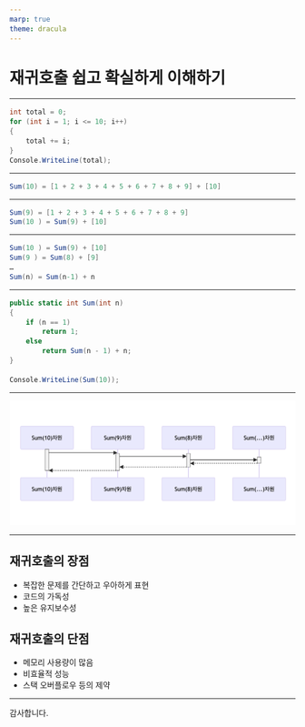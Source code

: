 ```yaml
---
marp: true
theme: dracula
---
```


# 재귀호출 쉽고 확실하게 이해하기

---
``` csharp
int total = 0;
for (int i = 1; i <= 10; i++)
{
    total += i;
}
Console.WriteLine(total);
```

---

``` csharp
Sum(10) = [1 + 2 + 3 + 4 + 5 + 6 + 7 + 8 + 9] + [10]
```

---

``` csharp
Sum(9) = [1 + 2 + 3 + 4 + 5 + 6 + 7 + 8 + 9]
Sum(10 ) = Sum(9) + [10]
```

---

``` csharp
Sum(10 ) = Sum(9) + [10]
Sum(9 ) = Sum(8) + [9]
…
Sum(n) = Sum(n-1) + n
```

---

``` csharp
public static int Sum(int n)
{
    if (n == 1)
        return 1;
    else
        return Sum(n - 1) + n;
}

Console.WriteLine(Sum(10));
```

---

![bg fit](./pic-01.png)

---

## 재귀호출의 장점
* 복잡한 문제를 간단하고 우아하게 표현
* 코드의 가독성
* 높은 유지보수성

## 재귀호출의 단점
* 메모리 사용량이 많음
* 비효율적 성능
* 스택 오버플로우 등의 제약

---

감사합니다.
